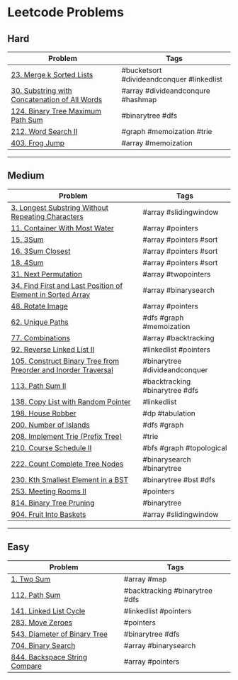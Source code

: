 # Leetcode Problems

## Hard

| Problem                                             | Tags                                      |
| --------------------------------------------------- | ----------------------------------------- |
| [23. Merge k Sorted Lists][23]                      | #bucketsort #divideandconquer #linkedlist |
| [30. Substring with Concatenation of All Words][30] | #array #divideandconqure #hashmap         |
| [124. Binary Tree Maximum Path Sum][124]            | #binarytree #dfs                          |
| [212. Word Search II][212]                          | #graph #memoization #trie                 |
| [403. Frog Jump][403]                               | #array #memoization                       |

---

## Medium

| Problem                                                               | Tags                           |
| --------------------------------------------------------------------- | ------------------------------ |
| [3. Longest Substring Without Repeating Characters][3]                | #array #slidingwindow          |
| [11. Container With Most Water][11]                                   | #array #pointers               |
| [15. 3Sum][15]                                                        | #array #pointers #sort         |
| [16. 3Sum Closest][16]                                                | #array #pointers #sort         |
| [18. 4Sum][18]                                                        | #array #pointers #sort         |
| [31. Next Permutation][31]                                            | #array #twopointers            |
| [34. Find First and Last Position of Element in Sorted Array][34]     | #array #binarysearch           |
| [48. Rotate Image][48]                                                | #array #pointers               |
| [62. Unique Paths][62]                                                | #dfs #graph #memoization       |
| [77. Combinations][77]                                                | #array #backtracking           |
| [92. Reverse Linked List II][92]                                      | #linkedlist #pointers          |
| [105. Construct Binary Tree from Preorder and Inorder Traversal][105] | #binarytree #divideandconquer  |
| [113. Path Sum II][113]                                               | #backtracking #binarytree #dfs |
| [138. Copy List with Random Pointer][138]                             | #linkedlist                    |
| [198. House Robber][198]                                              | #dp #tabulation                |
| [200. Number of Islands][200]                                         | #dfs #graph                    |
| [208. Implement Trie (Prefix Tree)][208]                              | #trie                          |
| [210. Course Schedule II][210]                                        | #bfs #graph #topological       |
| [222. Count Complete Tree Nodes][222]                                 | #binarysearch #binarytree      |
| [230. Kth Smallest Element in a BST][230]                             | #binarytree #bst #dfs          |
| [253. Meeting Rooms II][253]                                          | #pointers                      |
| [814. Binary Tree Pruning][814]                                       | #binarytree                    |
| [904. Fruit Into Baskets][904]                                        | #array #slidingwindow          |

---

## Easy

| Problem                              | Tags                           |
| ------------------------------------ | ------------------------------ |
| [1. Two Sum][1]                      | #array #map                    |
| [112. Path Sum][112]                 | #backtracking #binarytree #dfs |
| [141. Linked List Cycle][141]        | #linkedlist #pointers          |
| [283. Move Zeroes][283]              | #pointers                      |
| [543. Diameter of Binary Tree][543]  | #binarytree #dfs               |
| [704. Binary Search][704]            | #array #binarysearch           |
| [844. Backspace String Compare][844] | #array #pointers               |

[1]: https://github.com/mkellydevv/data-structures-and-algorithms/blob/master/leetcode/easy/1.js
[3]: https://github.com/mkellydevv/data-structures-and-algorithms/blob/master/leetcode/medium/3.js
[11]: https://github.com/mkellydevv/data-structures-and-algorithms/blob/master/leetcode/medium/11.js
[15]: https://github.com/mkellydevv/data-structures-and-algorithms/blob/master/leetcode/medium/15.js
[16]: https://github.com/mkellydevv/data-structures-and-algorithms/blob/master/leetcode/medium/16.js
[18]: https://github.com/mkellydevv/data-structures-and-algorithms/blob/master/leetcode/medium/18.js
[23]: https://github.com/mkellydevv/data-structures-and-algorithms/blob/master/leetcode/hard/23.js
[30]: https://github.com/mkellydevv/data-structures-and-algorithms/blob/master/leetcode/hard/30.js
[31]: https://github.com/mkellydevv/data-structures-and-algorithms/blob/master/leetcode/medium/31.js
[34]: https://github.com/mkellydevv/data-structures-and-algorithms/blob/master/leetcode/medium/34.js
[48]: https://github.com/mkellydevv/data-structures-and-algorithms/blob/master/leetcode/medium/48.js
[62]: https://github.com/mkellydevv/data-structures-and-algorithms/blob/master/leetcode/medium/62.js
[77]: https://github.com/mkellydevv/data-structures-and-algorithms/blob/master/leetcode/medium/77.js
[92]: https://github.com/mkellydevv/data-structures-and-algorithms/blob/master/leetcode/medium/92.js
[105]: https://github.com/mkellydevv/data-structures-and-algorithms/blob/master/leetcode/medium/105.js
[112]: https://github.com/mkellydevv/data-structures-and-algorithms/blob/master/leetcode/easy/112.js
[113]: https://github.com/mkellydevv/data-structures-and-algorithms/blob/master/leetcode/medium/113.js
[124]: https://github.com/mkellydevv/data-structures-and-algorithms/blob/master/leetcode/hard/124.js
[138]: https://github.com/mkellydevv/data-structures-and-algorithms/blob/master/leetcode/medium/138.js
[141]: https://github.com/mkellydevv/data-structures-and-algorithms/blob/master/leetcode/easy/141.js
[198]: https://github.com/mkellydevv/data-structures-and-algorithms/blob/master/leetcode/medium/198.js
[200]: https://github.com/mkellydevv/data-structures-and-algorithms/blob/master/leetcode/medium/200.js
[208]: https://github.com/mkellydevv/data-structures-and-algorithms/blob/master/leetcode/medium/208.js
[210]: https://github.com/mkellydevv/data-structures-and-algorithms/blob/master/leetcode/medium/210.js
[212]: https://github.com/mkellydevv/data-structures-and-algorithms/blob/master/leetcode/hard/212.js
[222]: https://github.com/mkellydevv/data-structures-and-algorithms/blob/master/leetcode/medium/222.js
[230]: https://github.com/mkellydevv/data-structures-and-algorithms/blob/master/leetcode/medium/230.js
[253]: https://github.com/mkellydevv/data-structures-and-algorithms/blob/master/leetcode/medium/253.js
[283]: https://github.com/mkellydevv/data-structures-and-algorithms/blob/master/leetcode/easy/283.js
[403]: https://github.com/mkellydevv/data-structures-and-algorithms/blob/master/leetcode/hard/403.js
[543]: https://github.com/mkellydevv/data-structures-and-algorithms/blob/master/leetcode/easy/543.js
[704]: https://github.com/mkellydevv/data-structures-and-algorithms/blob/master/leetcode/easy/704.js
[814]: https://github.com/mkellydevv/data-structures-and-algorithms/blob/master/leetcode/medium/814.js
[844]: https://github.com/mkellydevv/data-structures-and-algorithms/blob/master/leetcode/easy/844.js
[904]: https://github.com/mkellydevv/data-structures-and-algorithms/blob/master/leetcode/medium/904.js
